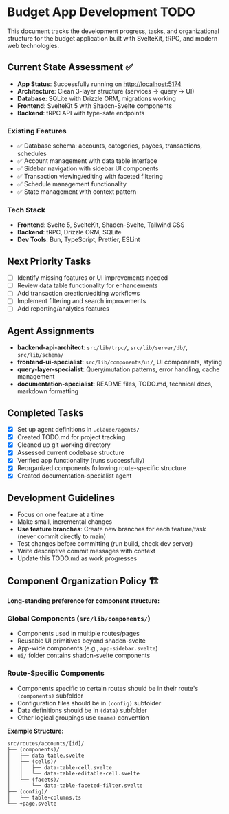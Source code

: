 # Budget App Development TODO

This document tracks the development progress, tasks, and organizational structure for the budget application built with SvelteKit, tRPC, and modern web technologies.

## Current State Assessment ✅

- **App Status**: Successfully running on <http://localhost:5174>
- **Architecture**: Clean 3-layer structure (services → query → UI)
- **Database**: SQLite with Drizzle ORM, migrations working
- **Frontend**: SvelteKit 5 with Shadcn-Svelte components
- **Backend**: tRPC API with type-safe endpoints

### Existing Features

- ✅ Database schema: accounts, categories, payees, transactions, schedules
- ✅ Account management with data table interface
- ✅ Sidebar navigation with sidebar UI components
- ✅ Transaction viewing/editing with faceted filtering
- ✅ Schedule management functionality
- ✅ State management with context pattern

### Tech Stack

- **Frontend**: Svelte 5, SvelteKit, Shadcn-Svelte, Tailwind CSS
- **Backend**: tRPC, Drizzle ORM, SQLite
- **Dev Tools**: Bun, TypeScript, Prettier, ESLint

## Next Priority Tasks

- [ ] Identify missing features or UI improvements needed
- [ ] Review data table functionality for enhancements
- [ ] Add transaction creation/editing workflows
- [ ] Implement filtering and search improvements
- [ ] Add reporting/analytics features

## Agent Assignments

- **backend-api-architect**: `src/lib/trpc/`, `src/lib/server/db/`, `src/lib/schema/`
- **frontend-ui-specialist**: `src/lib/components/ui/`, UI components, styling
- **query-layer-specialist**: Query/mutation patterns, error handling, cache management
- **documentation-specialist**: README files, TODO.md, technical docs, markdown formatting

## Completed Tasks

- [x] Set up agent definitions in `.claude/agents/`
- [x] Created TODO.md for project tracking
- [x] Cleaned up git working directory
- [x] Assessed current codebase structure
- [x] Verified app functionality (runs successfully)
- [x] Reorganized components following route-specific structure
- [x] Created documentation-specialist agent

## Development Guidelines

- Focus on one feature at a time
- Make small, incremental changes
- **Use feature branches**: Create new branches for each feature/task (never commit directly to main)
- Test changes before committing (run build, check dev server)
- Write descriptive commit messages with context
- Update this TODO.md as work progresses

## Component Organization Policy 🏗️

**Long-standing preference for component structure:**

### Global Components (`src/lib/components/`)

- Components used in multiple routes/pages
- Reusable UI primitives beyond shadcn-svelte
- App-wide components (e.g., `app-sidebar.svelte`)
- `ui/` folder contains shadcn-svelte components

### Route-Specific Components

- Components specific to certain routes should be in their route's `(components)` subfolder
- Configuration files should be in `(config)` subfolder
- Data definitions should be in `(data)` subfolder
- Other logical groupings use `(name)` convention

**Example Structure:**

```text
src/routes/accounts/[id]/
├── (components)/
│   ├── data-table.svelte
│   ├── (cells)/
│   │   ├── data-table-cell.svelte
│   │   └── data-table-editable-cell.svelte
│   └── (facets)/
│       └── data-table-faceted-filter.svelte
├── (config)/
│   └── table-columns.ts
└── +page.svelte
```
